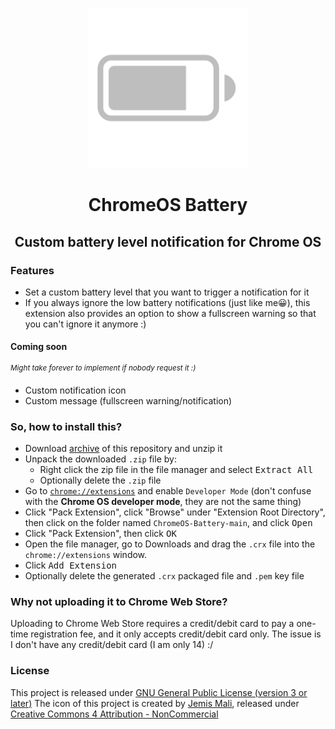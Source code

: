 <p align="center">
  <img src="icon.svg" alt="logo" height="256" width="256" />
</p>
<h1 align="center">ChromeOS Battery</h1>
<h2 align="center">Custom battery level notification for Chrome OS</h2>

### Features
- Set a custom battery level that you want to trigger a notification for it
- If you always ignore the low battery notifications (just like me😀), this extension also provides an option to show a fullscreen warning so that you can't ignore it anymore :)
#### Coming soon
<sup><i>Might take forever to implement if nobody request it :)</i></sup>
- Custom notification icon
- Custom message (fullscreen warning/notification)

### So, how to install this?
- Download [archive](https://github.com/supechicken/ChromeOS-Battery/archive/refs/heads/main.zip) of this repository and unzip it
- Unpack the downloaded `.zip` file by:
  - Right click the zip file in the file manager and select <kbd>Extract All</kbd>
  - Optionally delete the `.zip` file
- Go to [`chrome://extensions`](chrome://extensions) and enable `Developer Mode` (don't confuse with the **Chrome OS developer mode**, they are not the same thing)
- Click "Pack Extension", click "Browse" under "Extension Root Directory", then click on the folder named `ChromeOS-Battery-main`, and click <kbd>Open</kbd>
- Click "Pack Extension", then click <kbd>OK</kbd>
- Open the file manager, go to Downloads and drag the `.crx` file into the `chrome://extensions` window.
- Click <kbd>Add Extension</kbd>
- Optionally delete the generated `.crx` packaged file and `.pem` key file

### Why not uploading it to Chrome Web Store?
Uploading to Chrome Web Store requires a credit/debit card to pay a one-time registration fee, and it only accepts credit/debit card only. The issue is I don't have any credit/debit card (I am only 14) :/

### License
This project is released under [GNU General Public License (version 3 or later)](http://www.gnu.org/licenses/gpl.txt)
The icon of this project is created by [Jemis Mali](https://iconscout.com/contributors/jemismali), released under [Creative Commons 4 Attribution - NonCommercial](https://creativecommons.org/licenses/by-nc/4.0/)


